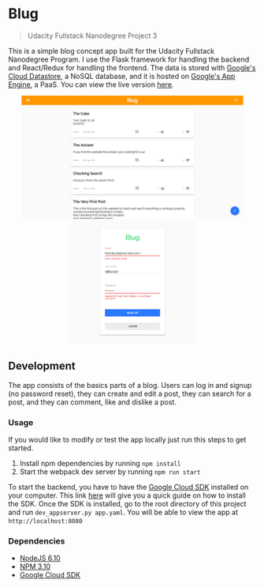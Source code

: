 # Blug
> Udacity Fullstack Nanodegree Project 3

This is a simple blog concept app built for the Udacity Fullstack Nanodegree Program. I use the Flask framework for handling the backend and React/Redux for handling the frontend. The data is stored with [Google's Cloud Datastore](https://cloud.google.com/datastore/), a NoSQL database, and it is hosted on [Google's App Engine](https://cloud.google.com/appengine/), a PaaS. You can view the live version [here](https://blog-160318.appspot.com/).

<p align="center">
	<img src="readme_imgs/screenshot1.png" height="250px"/>
	<img src="readme_imgs/screenshot2.png" height="250px"/>
</p>

## Development
The app consists of the basics parts of a blog. Users can log in and signup (no password reset), they can create and edit a post, they can search for a post, and they can comment, like and dislike a post.

### Usage
If you would like to modify or test the app locally just run this steps to get started.

1. Install npm dependencies by running `npm install`
2. Start the webpack dev server by running `npm run start`

To start the backend, you have to have the [Google Cloud SDK](https://cloud.google.com/appengine/docs/standard/python/download) installed on your computer. This link [here](https://cloud.google.com/appengine/docs/standard/python/download) will give you a quick guide on how to install the SDK. Once the SDK is installed, go to the root directory of this project and run `dev_appserver.py app.yaml`. You will be able to view the app at `http://localhost:8080`



### Dependencies
* [NodeJS 6.10](https://nodejs.org/en/)
* [NPM 3.10](https://www.npmjs.com/)
* [Google Cloud SDK](https://cloud.google.com/appengine/docs/standard/python/download)
